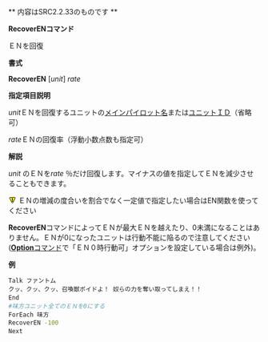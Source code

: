 ** 内容はSRC2.2.33のものです **

**RecoverENコマンド**

ＥＮを回復

**書式**

**RecoverEN** [*unit*] *rate*

**指定項目説明**

*unit*ＥＮを回復するユニットの[メインパイロット名](メインパイロット名.md)または[ユニットＩＤ](ユニットＩＤ.md)（省略可）

*rate*ＥＮの回復率（浮動小数点数も指定可）

**解説**

*unit* のＥＮを*rate* ％だけ回復します。マイナスの値を指定してＥＮを減少させることもできます。

![](../images/bm0.gif) ＥＮの増減の度合いを割合でなく一定値で指定したい場合はEN関数を使ってください

**RecoverEN**コマンドによってＥＮが最大ＥＮを越えたり、0未満になることはありません。ＥＮが0になったユニットは行動不能に陥るので注意してください([**Option**コマンド](Optionコマンド.md)で「ＥＮ０時行動可」オプションを設定している場合は例外)。

**例**
```sh
Talk ファントム
クッ、クッ、クッ、召喚獣ボイドよ！ 奴らの力を奪い取ってしまえ！！
End
#味方ユニット全てのＥＮを0にする
ForEach 味方
RecoverEN -100
Next
```

